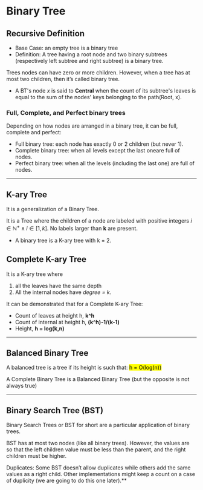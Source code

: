 # Binary Tree

## Recursive Definition
* Base Case: an empty tree is a binary tree
* Definition: A tree having a root node and two binary subtrees (respectively left subtree and right subtree) is a binary tree.

Trees nodes can have zero or more children. However, when a tree has at most two children, then it’s called binary tree.
* A BT's node *x* is said to **Central** when the count of its subtree's leaves is equal to the sum of the nodes' keys belonging to the path(Root, x).

### Full, Complete, and Perfect binary trees
Depending on how nodes are arranged in a binary tree, it can be full, complete and perfect:
* Full binary tree: each node has exactly 0 or 2 children (but never 1).
* Complete binary tree: when all levels except the last oneare full of nodes.
* Perfect binary tree: when all the levels (including the last one) are full of nodes.

---

## K-ary Tree
It is a generalization of a Binary Tree.

It is a Tree where the children of a node are labeled with positive integers $i \in \mathbb{N}^{+} \wedge i \in [1,k]$.
No labels larger than **k** are present.

* A binary tree is a K-ary tree with k = 2.

## Complete K-ary Tree
It is a K-ary tree where 
1. all the leaves have the same depth
2. All the internal nodes have _degree = k_.

It can be demonstrated that for a Complete K-ary Tree:
* Count of leaves at height h, **k^h**
* Count of internal at height h, **(k^h)-1/(k-1)**
* Height, **h = log(k,n)**
---

## Balanced Binary Tree
A balanced tree is a tree if its height is such that: <mark>h = O(log(n))</mark>

A Complete Binary Tree is a Balanced Binary Tree (but the opposite is not always true)

---

## Binary Search Tree (BST)
Binary Search Trees or BST for short are a particular application of binary trees.

BST has at most two nodes (like all binary trees). However, the values are so that the left 
children value must be less than the parent, and the right children must be higher.

Duplicates: Some BST doesn’t allow duplicates while others add the same values 
as a right child. 
Other implementations might keep a count on a case of duplicity 
(we are going to do this one later).**


